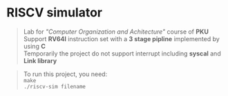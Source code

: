 # RISCV simulator
>Lab for  *"Computer Organization and Achitecture"* course of **PKU**  \
>Support **RV64I** instruction set with a **3 stage pipline** implemented by using **C**  \
>Temporarily the  project do not support interrupt including **syscal** and **Link library**

>To run this project, you need:\
>```make```\
>```./riscv-sim filename```